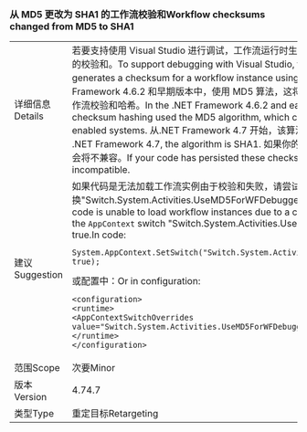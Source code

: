 ### <a name="workflow-checksums-changed-from-md5-to-sha1"></a><span data-ttu-id="73ffc-101">从 MD5 更改为 SHA1 的工作流校验和</span><span class="sxs-lookup"><span data-stu-id="73ffc-101">Workflow checksums changed from MD5 to SHA1</span></span>

|   |   |
|---|---|
|<span data-ttu-id="73ffc-102">详细信息</span><span class="sxs-lookup"><span data-stu-id="73ffc-102">Details</span></span>|<span data-ttu-id="73ffc-103">若要支持使用 Visual Studio 进行调试，工作流运行时生成使用哈希算法的工作流实例的校验和。</span><span class="sxs-lookup"><span data-stu-id="73ffc-103">To support debugging with Visual Studio, the Workflow runtime generates a checksum for a workflow instance using a hashing algorithm.</span></span> <span data-ttu-id="73ffc-104">在.NET Framework 4.6.2 和早期版本中，使用 MD5 算法，这将导致问题 FIPS 启用系统上工作流校验和哈希。</span><span class="sxs-lookup"><span data-stu-id="73ffc-104">In the .NET Framework 4.6.2 and earlier versions, workflow checksum hashing used the MD5 algorithm, which caused issues on FIPS-enabled systems.</span></span> <span data-ttu-id="73ffc-105">从.NET Framework 4.7 开始，该算法是 SHA1。</span><span class="sxs-lookup"><span data-stu-id="73ffc-105">Starting with the .NET Framework 4.7, the algorithm is SHA1.</span></span> <span data-ttu-id="73ffc-106">如果你的代码已持久化这些校验和，则会将不兼容。</span><span class="sxs-lookup"><span data-stu-id="73ffc-106">If your code has persisted these checksums, they will be incompatible.</span></span>|
|<span data-ttu-id="73ffc-107">建议</span><span class="sxs-lookup"><span data-stu-id="73ffc-107">Suggestion</span></span>|<span data-ttu-id="73ffc-108">如果代码是无法加载工作流实例由于校验和失败，请尝试设置<code>AppContext</code>切换&quot;Switch.System.Activities.UseMD5ForWFDebugger&quot;为 true。在代码中：</span><span class="sxs-lookup"><span data-stu-id="73ffc-108">If your code is unable to load workflow instances due to a checksum failure, try setting the <code>AppContext</code> switch &quot;Switch.System.Activities.UseMD5ForWFDebugger&quot; to true.In code:</span></span><pre><code class="language-csharp">System.AppContext.SetSwitch(&quot;Switch.System.Activities.UseMD5ForWFDebugger&quot;, true);&#13;&#10;</code></pre><span data-ttu-id="73ffc-109">或配置中：</span><span class="sxs-lookup"><span data-stu-id="73ffc-109">Or in configuration:</span></span><pre><code class="language-xml">&lt;configuration&gt;&#13;&#10;&lt;runtime&gt;&#13;&#10;&lt;AppContextSwitchOverrides value=&quot;Switch.System.Activities.UseMD5ForWFDebugger=true&quot; /&gt;&#13;&#10;&lt;/runtime&gt;&#13;&#10;&lt;/configuration&gt;&#13;&#10;</code></pre>|
|<span data-ttu-id="73ffc-110">范围</span><span class="sxs-lookup"><span data-stu-id="73ffc-110">Scope</span></span>|<span data-ttu-id="73ffc-111">次要</span><span class="sxs-lookup"><span data-stu-id="73ffc-111">Minor</span></span>|
|<span data-ttu-id="73ffc-112">版本</span><span class="sxs-lookup"><span data-stu-id="73ffc-112">Version</span></span>|<span data-ttu-id="73ffc-113">4.7</span><span class="sxs-lookup"><span data-stu-id="73ffc-113">4.7</span></span>|
|<span data-ttu-id="73ffc-114">类型</span><span class="sxs-lookup"><span data-stu-id="73ffc-114">Type</span></span>|<span data-ttu-id="73ffc-115">重定目标</span><span class="sxs-lookup"><span data-stu-id="73ffc-115">Retargeting</span></span>|

